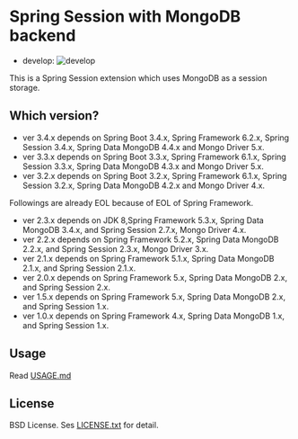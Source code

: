 # Spring Session with MongoDB backend

- develop: ![develop](https://github.com/tmurakam/spring-session-ext-mongo/actions/workflows/maven.yml/badge.svg?branch=develop)

This is a Spring Session extension which uses MongoDB as a session storage.

## Which version?

* ver 3.4.x depends on Spring Boot 3.4.x, Spring Framework 6.2.x, Spring Session 3.4.x, Spring Data MongoDB 4.4.x and Mongo Driver 5.x.
* ver 3.3.x depends on Spring Boot 3.3.x, Spring Framework 6.1.x, Spring Session 3.3.x, Spring Data MongoDB 4.3.x and Mongo Driver 5.x.
* ver 3.2.x depends on Spring Boot 3.2.x, Spring Framework 6.1.x, Spring Session 3.2.x, Spring Data MongoDB 4.2.x and Mongo Driver 4.x.

Followings are already EOL because of EOL of Spring Framework.

* ver 2.3.x depends on JDK 8,Spring Framework 5.3.x, Spring Data MongoDB 3.4.x, and Spring Session 2.7.x, Mongo Driver 4.x.
* ver 2.2.x depends on Spring Framework 5.2.x, Spring Data MongoDB 2.2.x, and Spring Session 2.3.x, Mongo Driver 3.x.
* ver 2.1.x depends on Spring Framework 5.1.x, Spring Data MongoDB 2.1.x, and Spring Session 2.1.x.
* ver 2.0.x depends on Spring Framework 5.x, Spring Data MongoDB 2.x, and Spring Session 2.x.
* ver 1.5.x depends on Spring Framework 5.x, Spring Data MongoDB 2.x, and Spring Session 1.x.
* ver 1.0.x depends on Spring Framework 4.x, Spring Data MongoDB 1.x, and Spring Session 1.x.

## Usage

Read [USAGE.md](./USAGE.md)

## License

BSD License. Ses [LICENSE.txt](./LICENSE.txt) for detail.
